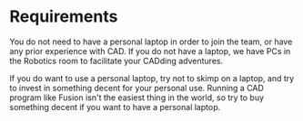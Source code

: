 # Requirements

You do not need to have a personal laptop in order to join the team, or have any prior experience with CAD. If you do not have a laptop, we have PCs in the Robotics room to facilitate your CADding adventures.

If you do want to use a personal laptop, try not to skimp on a laptop, and try to invest in something decent for your personal use. Running a CAD program like Fusion isn't the easiest thing in the world, so try to buy something decent if you want to have a personal laptop.
